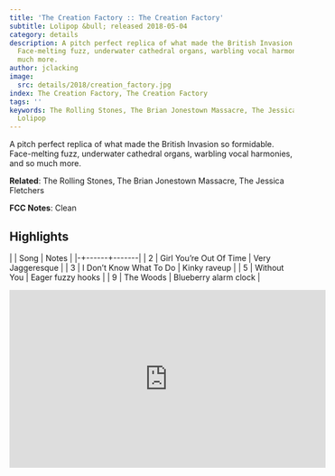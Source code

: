 ```yaml
---
title: 'The Creation Factory :: The Creation Factory'
subtitle: Lolipop &bull; released 2018-05-04
category: details
description: A pitch perfect replica of what made the British Invasion so formidable.
  Face-melting fuzz, underwater cathedral organs, warbling vocal harmonies, and so
  much more.
author: jclacking
image:
  src: details/2018/creation_factory.jpg
index: The Creation Factory, The Creation Factory
tags: ''
keywords: The Rolling Stones, The Brian Jonestown Massacre, The Jessica Fletchers,
  Lolipop
---
```

A pitch perfect replica of what made the British Invasion so formidable. Face-melting fuzz, underwater cathedral organs, warbling vocal harmonies, and so much more.<!--more-->

**Related**: The Rolling Stones, The Brian Jonestown Massacre, The Jessica Fletchers

**FCC Notes**: Clean

## Highlights

| | Song | Notes |
|-+------+-------|
| 2 | Girl You’re Out Of Time | Very Jaggeresque |
| 3 | I Don’t Know What To Do | Kinky raveup |
| 5 | Without You | Eager fuzzy hooks |
| 9 | The Woods | Blueberry alarm clock |

<div class="tlo-detail-video"><iframe width="560" height="315" src="https://www.youtube.com/embed/rMXmnR3nSOI" frameborder="0" allow="autoplay; encrypted-media" allowfullscreen></iframe></div>

